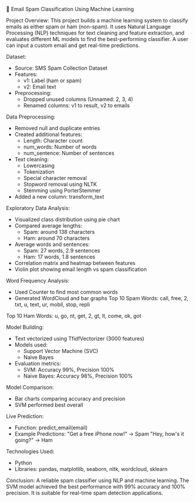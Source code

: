 📧 Email Spam Classification Using Machine Learning

Project Overview:
This project builds a machine learning system to classify emails as either spam or ham (non-spam). It uses Natural Language Processing (NLP) techniques for text cleaning and feature extraction, and evaluates different ML models to find the best-performing classifier. A user can input a custom email and get real-time predictions.

Dataset:
- Source: SMS Spam Collection Dataset
- Features:
  - v1: Label (ham or spam)
  - v2: Email text
- Preprocessing:
  - Dropped unused columns (Unnamed: 2, 3, 4)
  - Renamed columns: v1 to result, v2 to emails

Data Preprocessing:
- Removed null and duplicate entries
- Created additional features:
  - Length: Character count
  - num_words: Number of words
  - num_sentence: Number of sentences
- Text cleaning:
  - Lowercasing
  - Tokenization
  - Special character removal
  - Stopword removal using NLTK
  - Stemming using PorterStemmer
- Added a new column: transform_text

Exploratory Data Analysis:
- Visualized class distribution using pie chart
- Compared average lengths:
  - Spam: around 138 characters
  - Ham: around 70 characters
- Average words and sentences:
  - Spam: 27 words, 2.9 sentences
  - Ham: 17 words, 1.8 sentences
- Correlation matrix and heatmap between features
- Violin plot showing email length vs spam classification

Word Frequency Analysis:
- Used Counter to find most common words
- Generated WordCloud and bar graphs
Top 10 Spam Words:
call, free, 2, txt, u, text, ur, mobil, stop, repli

Top 10 Ham Words:
u, go, nt, get, 2, gt, lt, come, ok, got

Model Building:
- Text vectorized using TfidfVectorizer (3000 features)
- Models used:
  - Support Vector Machine (SVC)
  - Naive Bayes
- Evaluation metrics:
  - SVM: Accuracy 99%, Precision 100%
  - Naive Bayes: Accuracy 98%, Precision 100%

Model Comparison:
- Bar charts comparing accuracy and precision
- SVM performed best overall

Live Prediction:
- Function: predict_email(email)
- Example Predictions:
  "Get a free iPhone now!" → Spam
  "Hey, how's it going?" → Ham

Technologies Used:
- Python
- Libraries: pandas, matplotlib, seaborn, nltk, wordcloud, sklearn

Conclusion:
A reliable spam classifier using NLP and machine learning. The SVM model achieved the best performance with 99% accuracy and 100% precision. It is suitable for real-time spam detection applications.

